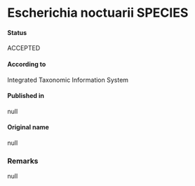 Escherichia noctuarii SPECIES
=======

#### Status
ACCEPTED

#### According to
Integrated Taxonomic Information System

#### Published in
null

#### Original name
null

### Remarks
null